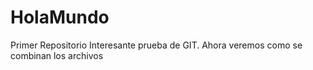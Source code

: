 # HolaMundo
Primer Repositorio
Interesante prueba de GIT.
Ahora veremos como se combinan los archivos

